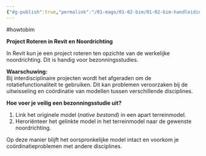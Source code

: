 ```yaml
---
{"dg-publish":true,"permalink":"/01-mago/01-02-bim/01-02-bim-handleiding-revit-true-north/"}
---
```


#howtobim 

**Project Roteren in Revit en Noordrichting**

In Revit kun je een project roteren ten opzichte van de werkelijke noordrichting. Dit is handig voor bezonningsstudies. 

**Waarschuwing:**  
Bij interdisciplinaire projecten wordt het afgeraden om de rotatiefunctionaliteit te gebruiken. Dit kan problemen veroorzaken bij de uitwisseling en coördinatie van modellen tussen verschillende disciplines.

**Hoe voer je veilig een bezonningsstudie uit?**
1. Link het originele model (*native bestand*) in een apart terreinmodel.  
2. Heroriënteer het gelinkte model in het terreinmodel naar de gewenste noordrichting.  

Op deze manier blijft het oorspronkelijke model intact en voorkom je coördinatieproblemen met andere disciplines.